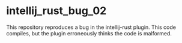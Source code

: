 # intellij_rust_bug_02

This repository reproduces a bug in the intellij-rust plugin.
This code compiles, but the plugin erroneously thinks the code is malformed.
